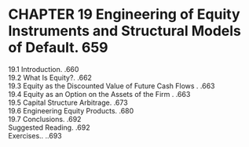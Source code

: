 # CHAPTER 19 Engineering of Equity Instruments and Structural Models of Default. 659  

19.1 Introduction. .660   
19.2 What Is Equity?. .662   
19.3 Equity as the Discounted Value of Future Cash Flows . .663   
19.4 Equity as an Option on the Assets of the Firm . .663   
19.5 Capital Structure Arbitrage. .673   
19.6 Engineering Equity Products. .680   
19.7 Conclusions. .692   
Suggested Reading. .692   
Exercises.. ..693  
